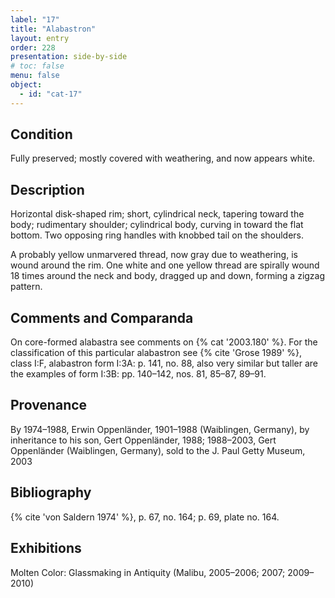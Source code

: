 ```yaml
---
label: "17"
title: "Alabastron"
layout: entry
order: 228
presentation: side-by-side
# toc: false
menu: false
object:
  - id: "cat-17"
---
```


## Condition

Fully preserved; mostly covered with weathering, and now appears white.

## Description

Horizontal disk-shaped rim; short, cylindrical neck, tapering toward the body; rudimentary shoulder; cylindrical body, curving in toward the flat bottom. Two opposing ring handles with knobbed tail on the shoulders.

A probably yellow unmarvered thread, now gray due to weathering, is wound around the rim. One white and one yellow thread are spirally wound 18 times around the neck and body, dragged up and down, forming a zigzag pattern.

## Comments and Comparanda

On core-formed alabastra see comments on {% cat '2003.180' %}. For the classification of this particular alabastron see {% cite 'Grose 1989' %}, class I:F, alabastron form I:3A: p. 141, no. 88, also very similar but taller are the examples of form I:3B: pp. 140–142, nos. 81, 85–87, 89–91.

## Provenance

By 1974–1988, Erwin Oppenländer, 1901–1988 (Waiblingen, Germany), by inheritance to his son, Gert Oppenländer, 1988; 1988–2003, Gert Oppenländer (Waiblingen, Germany), sold to the J. Paul Getty Museum, 2003

## Bibliography

{% cite 'von Saldern 1974' %}, p. 67, no. 164; p. 69, plate no. 164.

## Exhibitions

Molten Color: Glassmaking in Antiquity (Malibu, 2005–2006; 2007; 2009–2010)